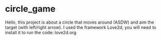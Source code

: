# circle_game
Hello, this project is about a circle that moves around (ASDW) and aim the target (with left/right arrow).
I used the framework Love2d, you will need to install it to run the code: love2d.org

